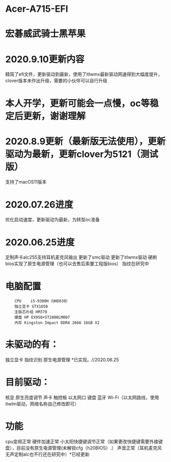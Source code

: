 # Acer-A715-EFI
# 宏碁威武骑士黑苹果
# 2020.9.10更新内容
  精简了efi文件，更新驱动到最新，使用了itlwmx最新驱动网速得到大幅度提升，clover版本未作出升级，需要的小伙伴可以自行升级 
# 本人开学，更新可能会一点慢，oc等稳定后更新，谢谢理解
# 2020.8.9更新（最新版无法使用），更新驱动为最新，更新clover为5121（测试版）
支持了macOS11版本
# 2020.07.26进度
优化启动速度，更新驱动为最新，为转型oc准备
# 2020.06.25进度
定制声卡alc255支持耳机麦克风输出
更新了smc驱动
更新了itlwmx驱动
硬刷bios实现了原生电源管理（也可以去售后索要工程版bios）
指纹在研究中
# 电脑配置
        CPU    i5-9300H（UHD630） 
        独立显卡 GTX1650 
        主版芯片组 HM370 
        硬盘 HP EX950+ST2000LM007 
        内存 Kingston Impact DDR4 2666 16GB X2 
# 未驱动的有：
独立显卡
指纹识别
原生电源管理 *已实现。//2020.06.25
# 目前驱动：
核显
原生亮度调节
声卡
触控板
以太网口
键盘 
蓝牙
Wi-Fi（以太网路线，使用itwlm驱动，网络名称自己修改即可） 
# 功能
cpu变频正常
硬件加速正常
小太阳快捷键调节正常（如果更改快捷键需要外接键盘），目前没有原生电源管理(未解锁cfg（h20BIOS）.）
声音正常（耳机麦克风无声定制alc也不行还在研究中）*已经更新
